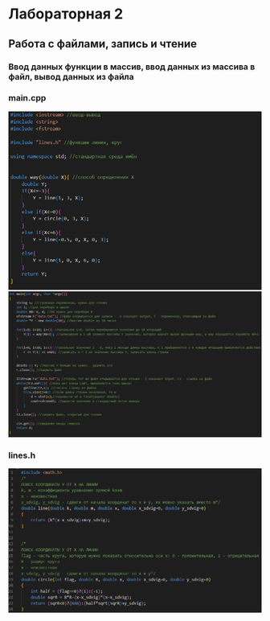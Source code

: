 # Лабораторная 2
## Работа с файлами, запись и чтение
### Ввод данных функции в массив, ввод данных из массива в файл, вывод данных из файла
### main.cpp
![image](./i1.png)
![image](./info.png)
### lines.h
![image](./i2.png)
